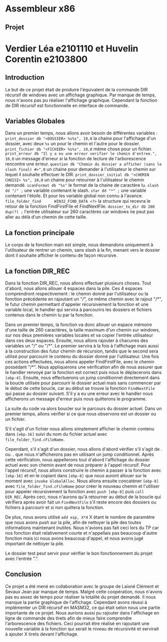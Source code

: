 # Assembleur x86
## Projet
# Verdier Léa e2101110 et Huvelin Corentin e2103800

## Introduction 

Le but de ce projet était de produire l'équivalent de la commande DIR récursif de windows avec un affichage graphique.
Par manque de temps, nous n'avons pas pu réaliser l'affichage graphique. Cependant la fonction de DIR récursif est fonctionnelle en interface de commande.

## Variables Globales

Dans un premier temps, nous allons avoir besoin de différentes variables :
```print_dossier db "<DOSSIER> %s%s", 10,0``` la chaine pour l'affichage d'un dossier, avec deux ```%s``` un pour le chemin et l'autre pour le dossier.
```print_fichier db "<FICHIER> %s%s", 10,0``` même chose pour un fichier.
```print_erreur db "Il y a eu une erreur verifier le chemin d'entree.", 10,0``` un message d'erreur si la fonction de lecture de l'arborescence rencontre une erreur.
```question db "Chemin du dossier a afficher (sans le slash final) #>",0``` un chaine pour demander à l'utilisateur le chemin sur lequel il souhaite effectuer le DIR.
```print_dossier_initial db "<CHEMIN CHOISI> %s", 10,0``` un chaine pour retourner à l'utilisateur le chemin demandé.
```scanFormat db "%s"``` le format de la chaine de caractère lu.
```slash dd "/" ;``` une variable contenant le slash.
```star dd "*" ;``` une variable contenant l'étoile.
Et pour les variable global non connu à l'avance.
```file_folder_find      WIN32_FIND_DATA <?>``` la structure qui recevra le retour de la fonction FindFirstFile et FindNextFile.
```dossier_to_dir db 260 dup(?) ;``` l'entrée utilisateur sur 260 caractères car windows ne peut pas aller au délà d'un chemin de cette taille.

## La fonction principale

Le corps de la fonction main est simple, nous demandons uniquement à l'utilisateur de rentrer un chemin, sans slash à la fin, menant vers le dossier dont il souhaite afficher le contenu de façon récursive.

## La fonction DIR_REC

Dans la fonction DIR_REC, nous allons effectuer plusieurs choses. Tout d'abord, nous allons allouer 4 espaces dans la pile. Ces 4 espaces comprendront respectivement : le chemin donné par l'utilisateur ou la fonction précédente en rajoutant un "/", ce même chemin avec le rajout "/\*", le futur chemin permettant d'appeler récursivement la fonction et une variable local, le handler qui servira à parcourirs les dossiers et fichiers contenus dans le chemin lu par la fonction.

Dans un premier temps, la fonction va donc allouer un espace mémoire d'une taille de 260 caractères, la taille maximum d'un chemin sur windows, sur nos deux premières variables locales et va copier l'entrée utilisateur dans ces deux espaces. Ensuite, nous allons rajouter à chacunes des variables un "/" ou "/\*". Le premier servira à la fois à l'affichage mais aussi à la construction des futur chemin de récursion, tandis que le second sera utilisé pour parcourir le contenu du dossier donné par l'utilisateur.
Une fois ces actions effectuées, nous allons appeler FindFirstFile, avec le chemin possédant "/\*". Nous appliquerons une vérification afin de nous assurer que le handler renvoyé par la fonction est correct puis nous le déplacerons dans ```[ebp-4]```. Ensuite, nous effectuerons un jump conditionnel directement dans la boucle utilisée pour parcourir le dossier actuel mais sans commencer par le début de cette boucle, car au début se trouve la fonction ```FindNextFile``` qui passe au dossier suivant.
S'il y a eu une erreur avec le handler nous afficherons un message d'erreur puis nous quitterons le programme.

La suite du code va alors boucler sur le parcours du dossier actuel. Dans un premier temps, allons vérifier si ce que nous observons est un dossier ou un fichier. 

S'il s'agit d'un fichier nous allons simplement afficher le chemin contenu dans ```[ebp-16]``` suivi du nom du fichier actuel avec ```file_folder_find.cFileName```.

Cependant, s'il s'agit d'un dossier, nous allons d'abord vérifier s'il s'agit de . ou .. que nous n'afficherons pas en utilisant un jump conditionnel. Après cette vérification, nous appellerons tout d'abord l'affichage du dossier actuel avec son chemin avant de nous préparer à l'appel récursif. Pour l'appel récursif, nous allons construire le chemin à passer à la fonction avec ```[ebp-16]``` et en le copiant dans ```[ebp-8]``` que nous auront allouer sur le moment avec ```invoke GlobalAlloc```. Nous allons ensuite concaténer ```[ebp-8]``` avec ```file_folder_find.cFileName``` pour créer le nouveau chemin et l'utiliser pour appeler récursivement la fonction avec ```push [ebp-8]``` puis ```call DIR_REC```. Après ceci, nous n'aurons qu'à retourner au début de la boucle qui vérifiera après avoir fait un ```FindNextFile``` s'il reste encore des dossiers ou fichiers à parcourir et si non quittera la fonction.

De plus, nous avons utilisé ```add esp, X*4``` X étant le nombre de paramètre que nous avons push sur la pile, afin de nettoyer la pile des toutes informations maintenant inutiles. Nous n'avions pas fait ceci lors du TP car nos fonction était relativement courte et n'appellais pas beaucoup d'autre fonction mais ici nous avons beaucoup d'appel, et nous avons jugé important de nettoyer la pile.

Le dossier test peut servir pour vérifier le bon fonctionnement du projet avec l'entrée ".".

## Conclusion

Ce projet a été mené en collaboration avec le groupe de Laisné Clément et Sevaux Jean par manque de temps. Malgré cette coopération, nous n'avons pas eu assez de temps pour réaliser la totalité du projet demandé. Il nous manque la partie graphique de l'affichage. Cependant avons réussi à implémenter un DIR récursif en MASM32, ce qui était selon nous une partie importante de ce projet. Nous aurions aussi pu rajouter dans l'affichage en ligne de commande des tirets afin de mieux faire comprendre l'arborescence des fichiers. Ceci pourrait être réalisé en rajoutant une nouvelle variable à la fonction qui serait le niveau de récursivité et servirait à ajouter X tirets devant l'affichage.

